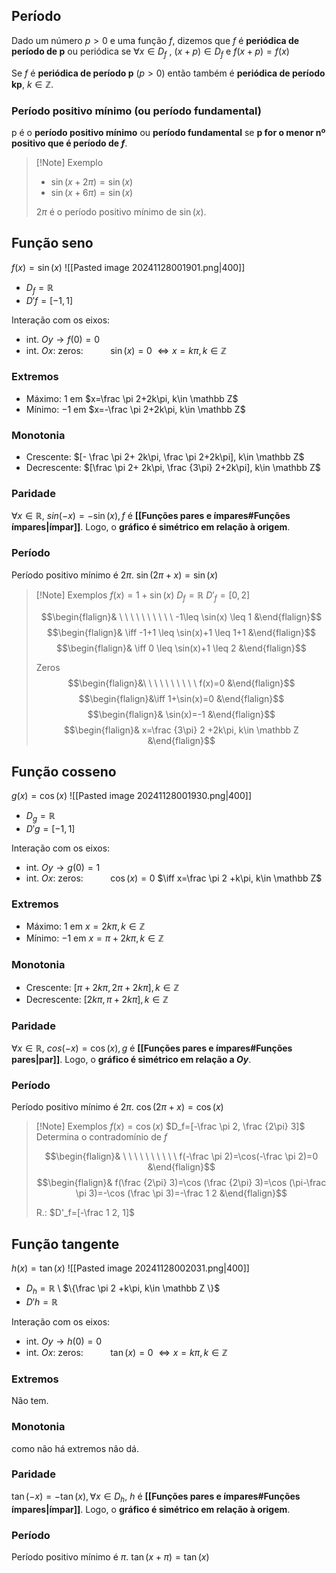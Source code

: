 ## Período
Dado um número $p>0$ e uma função $f$, dizemos que $f$ é **periódica de período de p** ou periódica se
$\forall x\in D_f$ ,   $(x+p)\in D_f$    e    $f(x+p)=f(x)$

Se $f$ é **periódica de período p** ($p>0$) então também é **periódica de período kp**, $k\in \mathbb Z$.
### Período positivo mínimo (ou período fundamental)
p é o **período positivo mínimo** ou **período fundamental** se **p for o menor nº positivo que é período de $f$**.

>[!Note] Exemplo
>- $\sin(x+2\pi)=\sin(x)$
>- $\sin(x+6\pi)=\sin(x)$
>
>$2\pi$ é o período positivo mínimo de $\sin(x)$.

## Função seno
$f(x)=\sin(x)$
![[Pasted image 20241128001901.png|400]]
- $D_f=\mathbb R$
- $D'f=[-1,1]$

Interação com os eixos:
- int. $Oy \rightarrow f(0)=0$
- int. $Ox$: zeros:
        $\ \ \ \ \ \ \ \ \ \ \sin(x)=0$
        $\iff x=k\pi, k\in \mathbb Z$
### Extremos
- Máximo: $1$ em $x=\frac \pi 2+2k\pi, k\in \mathbb Z$
- Mínimo: $-1$ em $x=-\frac \pi 2+2k\pi, k\in \mathbb Z$
### Monotonia
- Crescente: $[- \frac \pi 2+ 2k\pi, \frac \pi 2+2k\pi], k\in \mathbb Z$
- Decrescente: $[\frac \pi 2+ 2k\pi, \frac {3\pi} 2+2k\pi], k\in \mathbb Z$
### Paridade
$\forall x \in \mathbb R,\ sin(-x)=-\sin(x), f$ é **[[Funções pares e ímpares#Funções ímpares|ímpar]]**.
Logo, o **gráfico é simétrico em relação à origem**.
### Período
Período positivo mínimo é $2\pi$.
$\sin(2\pi+x)=\sin(x)$
>[!Note] Exemplos
>$f(x)=1+\sin(x)$
>  $D_f=\mathbb R$
>  $D'_f=[0,2]$
>  
>  $$\begin{flalign}& \ \ \ \ \ \ \ \ \ \ -1\leq \sin(x) \leq 1 &\end{flalign}$$
>  $$\begin{flalign}& \iff -1+1 \leq \sin(x)+1 \leq 1+1 &\end{flalign}$$
>  $$\begin{flalign}& \iff 0 \leq \sin(x)+1 \leq 2 &\end{flalign}$$
>  
>  Zeros
>  $$\begin{flalign}&\ \ \ \ \ \ \ \ \ \ f(x)=0  &\end{flalign}$$
>  $$\begin{flalign}&\iff 1+\sin(x)=0  &\end{flalign}$$
>  $$\begin{flalign}& \sin(x)=-1 &\end{flalign}$$
>  $$\begin{flalign}& x=\frac {3\pi} 2 +2k\pi, k\in \mathbb Z &\end{flalign}$$

## Função cosseno
$g(x)=\cos(x)$
![[Pasted image 20241128001930.png|400]]
- $D_g=\mathbb R$
- $D'g=[-1,1]$

Interação com os eixos:
- int. $Oy \rightarrow g(0)=1$
- int. $Ox$: zeros:
        $\ \ \ \ \ \ \ \ \ \ \cos(x)=0$
        $\iff x=\frac \pi 2 +k\pi, k\in \mathbb Z$
### Extremos
- Máximo: $1$ em $x=2k\pi, k\in \mathbb Z$
- Mínimo: $-1$ em $x=\pi+2k\pi, k\in \mathbb Z$
### Monotonia
- Crescente: $[\pi+2k\pi, 2\pi +2k\pi], k\in \mathbb Z$
- Decrescente: $[2k\pi, \pi+2k\pi], k\in \mathbb Z$
### Paridade
$\forall x \in \mathbb R,\ cos(-x)=\cos(x), g$ é **[[Funções pares e ímpares#Funções pares|par]]**.
Logo, o **gráfico é simétrico em relação a $Oy$**.
### Período
Período positivo mínimo é $2\pi$.
$\cos(2\pi+x)=\cos(x)$
>[!Note] Exemplos
>$f(x)=\cos(x)$
>  $D_f=[-\frac \pi 2, \frac {2\pi} 3]$
>Determina o contradomínio de $f$ 
>  
>  $$\begin{flalign}& \ \ \ \ \ \ \ \ \ \ f(-\frac \pi 2)=\cos(-\frac \pi 2)=0 &\end{flalign}$$
>  $$\begin{flalign}& f(\frac {2\pi} 3)=\cos (\frac {2\pi} 3)=\cos (\pi-\frac \pi 3)=-\cos (\frac \pi 3)=-\frac 1 2 &\end{flalign}$$
>  
>  R.: $D'_f=[-\frac 1 2, 1]$

## Função tangente
$h(x)=\tan(x)$
![[Pasted image 20241128002031.png|400]]
- $D_h=\mathbb R$ \ $\{\frac \pi 2 +k\pi, k\in \mathbb Z \}$
- $D'h=\mathbb R$

Interação com os eixos:
- int. $Oy \rightarrow h(0)=0$
- int. $Ox$: zeros:
        $\ \ \ \ \ \ \ \ \ \ \tan(x)=0$
        $\iff x=k\pi, k\in \mathbb Z$
### Extremos
Não tem.
### Monotonia
como não há extremos não dá.
### Paridade
$\tan(-x)=-\tan(x), \forall x\in D_h,\ h$ é **[[Funções pares e ímpares#Funções ímpares|ímpar]]**.
Logo, o **gráfico é simétrico em relação à origem**.
### Período
Período positivo mínimo é $\pi$.
$\tan(x+\pi)=\tan(x)$


